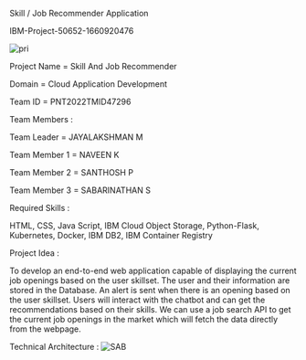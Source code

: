 Skill / Job Recommender Application

IBM-Project-50652-1660920476

![pri](https://user-images.githubusercontent.com/113616060/204318441-a008208e-327c-4e7b-b61e-c2847f199217.png)


Project Name	=   Skill And Job Recommender

Domain	  =  Cloud Application Development

Team ID   =	PNT2022TMID47296



Team Members :

Team Leader    =	JAYALAKSHMAN M

Team Member 1   =	NAVEEN K

Team Member 2	=   SANTHOSH P

Team Member 3	 =  SABARINATHAN S


Required Skills :

HTML, CSS, Java Script, IBM Cloud Object Storage, Python-Flask, Kubernetes, Docker, IBM DB2, IBM Container Registry


Project Idea :

To develop an end-to-end web application capable of displaying the current job openings based on the user skillset. The user and their information are stored in the Database. An alert is sent when there is an opening based on the user skillset. Users will interact with the chatbot and can get the recommendations based on their skills. We can use a job search API to get the current job openings in the market which will fetch the data directly from the webpage.

Technical Architecture :
![SAB](https://user-images.githubusercontent.com/113616060/204326162-e320b199-a100-4c3d-8286-ef93ddb5ee37.png)





















